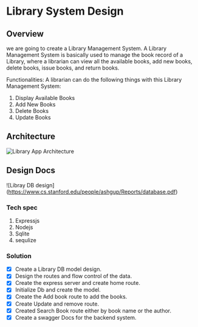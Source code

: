 # Library System Design

## Overview

we are going to create a Library Management System. A Library Management System is basically used to manage the book record of a Library, where a librarian can view all the available books, add new books, delete books, issue books, and return books.

Functionalities: A librarian can do the following things with this Library Management System:

1. Display Available Books
2. Add New Books
3. Delete Books
4. Update Books

## Architecture

![Library App Architecture](https://user-images.githubusercontent.com/25124428/211995874-14296e8b-42a1-4afb-94df-0c56501d7a80.png)

## Design Docs

![Libray DB design] (<https://www.cs.stanford.edu/people/ashgup/Reports/database.pdf>)

### Tech spec

1. Expressjs
2. Nodejs
3. Sqlite
4. sequlize

### Solution

- [x] Create a Library DB model design.
- [x] Design the routes and flow control of the data.
- [x] Create the express server and create home route.
- [x] Initialize Db and create the model.
- [x] Create the Add book route to add the books.
- [x] Create Update and remove route.
- [x] Created Search Book route either by book name or the author.
- [x] Create a swagger Docs for the backend system.
